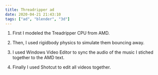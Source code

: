 ```yaml
---
title: Threadripper ad
date: 2020-04-21 21:43:10
tags: ["ad", "blender", "3d"]
---
```


1. First I modeled the Treadripper CPU from AMD.  

2. Then, I used rigidbody physics to simulate them bouncing away.  

3. I used Windows Video Editor to sync the audio of the music I stiched together to the AMD text.  

4. Finally I used Shotcut to edit all videos together.

